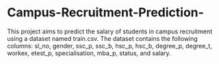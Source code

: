 # Campus-Recruitment-Prediction-

This project aims to predict the salary of students in campus recruitment using a dataset named train.csv. The dataset contains the following columns: sl_no, gender, ssc_p, ssc_b, hsc_p, hsc_b, degree_p, degree_t, workex, etest_p, specialisation, mba_p, status, and salary.

